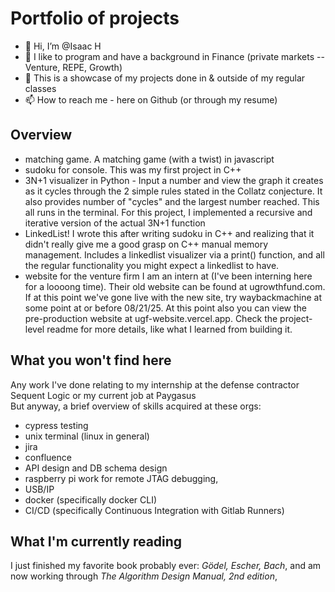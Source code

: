 # Portfolio of projects
- 👋 Hi, I’m @Isaac H
- 👀 I like to program and have a background in Finance (private markets -- Venture, REPE, Growth)
- 🌱 This is a showcase of my projects done in & outside of my regular classes
- 📫 How to reach me - here on Github (or through my resume)
  
## Overview
- matching game. A matching game (with a twist) in javascript
- sudoku for console. This was my first project in C++
- 3N+1 visualizer in Python - Input a number and view the graph it creates as it cycles through the 2 simple rules stated in the Collatz conjecture. It also provides number of "cycles" and the largest number reached. This all runs in the terminal. For this project, I implemented a recursive and iterative version of the actual 3N+1 function
- LinkedList! I wrote this after writing sudoku in C++ and realizing that it didn't really give me a good grasp on C++ manual memory management. Includes a linkedlist visualizer via a print() function, and all the regular functionality you might expect a linkedlist to have.
- website for the venture firm I am an intern at (I've been interning here for a loooong time). Their old website can be found at ugrowthfund.com. If at this point we've gone live with the new site, try waybackmachine at some point at or before 08/21/25. At this point also you can view the pre-production website at ugf-website.vercel.app. Check the project-level readme for more details, like what I learned from building it.

## What you won't find here
Any work I've done relating to my internship at the defense contractor Sequent Logic or my current job at Paygasus  
But anyway, a brief overview of skills acquired at these orgs:  
- cypress testing  
- unix terminal (linux in general)
- jira  
- confluence  
- API design and DB schema design  
- raspberry pi work for remote JTAG debugging, 
- USB/IP  
- docker (specifically docker CLI)  
- CI/CD (specifically Continuous Integration with Gitlab Runners)

## What I'm currently reading
I just finished my favorite book probably ever: _Gödel, Escher, Bach_, and am now working through _The Algorithm Design Manual, 2nd edition_,

<!---
ramencover/ramencover is a ✨ special ✨ repository because its `README.md` (this file) appears on your GitHub profile.
You can click the Preview link to take a look at your changes.
--->
